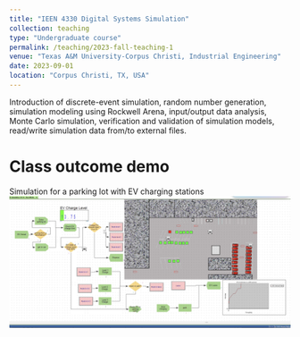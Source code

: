 ```yaml
---
title: "IEEN 4330 Digital Systems Simulation"
collection: teaching
type: "Undergraduate course"
permalink: /teaching/2023-fall-teaching-1
venue: "Texas A&M University-Corpus Christi, Industrial Engineering"
date: 2023-09-01
location: "Corpus Christi, TX, USA"
---
```


Introduction of discrete-event simulation, random number generation, 
simulation modeling using Rockwell Arena, input/output data analysis, Monte Carlo simulation, verification and
validation of simulation models, read/write simulation data from/to external files.

Class outcome demo
======
Simulation for a parking lot with EV charging stations
<img src='/images/Simulation_class.png'>